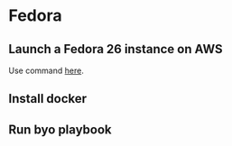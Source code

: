 # Fedora

## Launch a Fedora 26 instance on AWS

Use command [here](https://github.com/hongkailiu/svt-case-doc/blob/master/ec2/ec2.md#fedora-26).

## Install docker


## Run byo playbook
